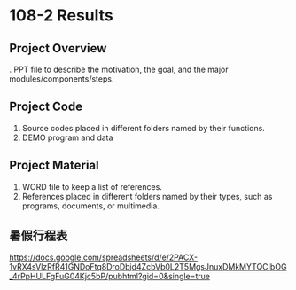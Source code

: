 # 108-2 Results
## Project Overview
. PPT file to describe the motivation, the goal, and the major modules/components/steps.
## Project Code
1. Source codes placed in different folders named by their functions.
2. DEMO program and data 
## Project Material
1. WORD file to keep a list of references.
2. References placed in different folders named by their types, such as programs, documents, or multimedia.

## 暑假行程表
https://docs.google.com/spreadsheets/d/e/2PACX-1vRX4sVlzRfR41GNDoFtq8DroDbjd4ZcbVb0L2T5MgsJnuxDMkMYTQCIbOG_4rPpHULFgFuG04Kjc5bP/pubhtml?gid=0&single=true

